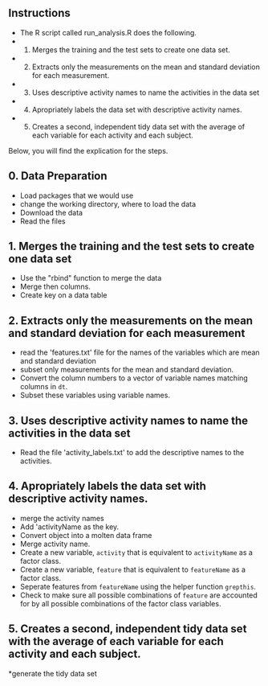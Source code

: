 
## Instructions

* The R script called run_analysis.R does the following. 
* 1. Merges the training and the test sets to create one data set.
* 2. Extracts only the measurements on the mean and standard deviation for each measurement. 
* 3. Uses descriptive activity names to name the activities in the data set
* 4. Apropriately labels the data set with descriptive activity names. 
* 5. Creates a second, independent tidy data set with the average of each variable for each activity and each subject.

Below, you will find the explication for the steps.
  
## 0. Data Preparation
* Load packages that we would use
* change the working directory, where to load the data
* Download the data
* Read the files

## 1. Merges the training and the test sets to create one data set

* Use the "rbind" function to merge the data
* Merge then columns.
* Create key on a data table

## 2. Extracts only the measurements on the mean and standard deviation for each measurement 

* read the 'features.txt' file for the names of the variables which are mean and standard deviation
* subset only measurements for the mean and standard deviation.
* Convert the column numbers to a vector of variable names matching columns in `dt`.
* Subset these variables using variable names.

## 3. Uses descriptive activity names to name the activities in the data set
  
* Read the file 'activity_labels.txt' to add the descriptive names to the activities.

## 4. Apropriately labels the data set with descriptive activity names. 

* merge the activity names
* Add 'activityName as the key.
* Convert object into a molten data frame
* Merge activity name.
* Create a new variable, `activity` that is equivalent to `activityName` as a factor class.
* Create a new variable, `feature` that is equivalent to `featureName` as a factor class.
* Seperate features from `featureName` using the helper function `grepthis`.
* Check to make sure all possible combinations of `feature` are accounted for by all possible combinations of the factor class variables.

## 5. Creates a second, independent tidy data set with the average of each variable for each activity and each subject.  
  
*generate the tidy data set
